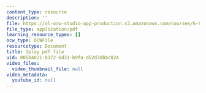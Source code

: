 ```yaml
---
content_type: resource
description: ''
file: https://ol-ocw-studio-app-production.s3.amazonaws.com/courses/6-832-underactuated-robotics-spring-2009/005b482183726d31b9fad52d38bbc024_7nnFGxqRwNE.pdf
file_type: application/pdf
learning_resource_types: []
ocw_type: OCWFile
resourcetype: Document
title: 3play pdf file
uid: 005b4821-8372-6d31-b9fa-d52d38bbc024
video_files:
  video_thumbnail_file: null
video_metadata:
  youtube_id: null
---
```

